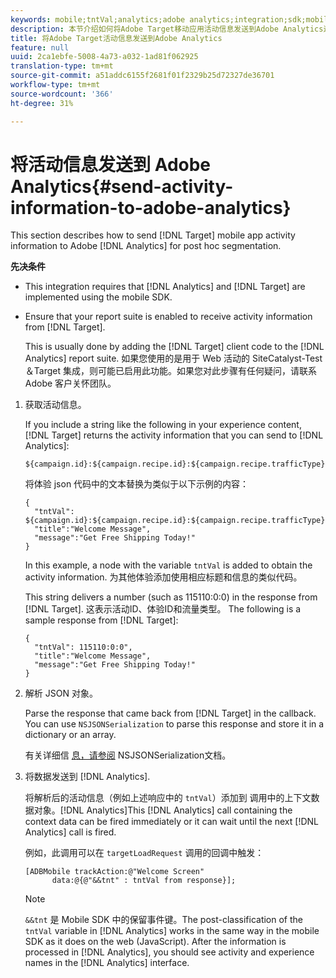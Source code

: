 ```yaml
---
keywords: mobile;tntVal;analytics;adobe analytics;integration;sdk;mobile sdk;
description: 本节介绍如何将Adobe Target移动应用活动信息发送到Adobe Analytics进行后点细分。
title: 将Adobe Target活动信息发送到Adobe Analytics
feature: null
uuid: 2ca1ebfe-5008-4a73-a032-1ad81f062925
translation-type: tm+mt
source-git-commit: a51addc6155f2681f01f2329b25d72327de36701
workflow-type: tm+mt
source-wordcount: '366'
ht-degree: 31%

---
```



# 将活动信息发送到 Adobe Analytics{#send-activity-information-to-adobe-analytics}

This section describes how to send [!DNL Target] mobile app activity information to Adobe [!DNL Analytics] for post hoc segmentation.

**先决条件**

* This integration requires that [!DNL Analytics] and [!DNL Target] are implemented using the mobile SDK.
* Ensure that your report suite is enabled to receive activity information from [!DNL Target].

   This is usually done by adding the [!DNL Target] client code to the [!DNL Analytics] report suite. 如果您使用的是用于 Web 活动的 SiteCatalyst-Test＆Target 集成，则可能已启用此功能。如果您对此步骤有任何疑问，请联系 Adobe 客户关怀团队。

1. 获取活动信息。

   If you include a string like the following in your experience content, [!DNL Target] returns the activity information that you can send to [!DNL Analytics]:

   ```
   ${campaign.id}:${campaign.recipe.id}:${campaign.recipe.trafficType}
   ```

   将体验 json 代码中的文本替换为类似于以下示例的内容：

   ```
   { 
     "tntVal": ${campaign.id}:${campaign.recipe.id}:${campaign.recipe.trafficType}", 
     "title":"Welcome Message", 
     "message":"Get Free Shipping Today!" 
   }
   ```

   In this example, a node with the variable `tntVal` is added to obtain the activity information. 为其他体验添加使用相应标题和信息的类似代码。

   This string delivers a number (such as 115110:0:0) in the response from [!DNL Target]. 这表示活动ID、体验ID和流量类型。 The following is a sample response from [!DNL Target]:

   ```
   { 
     "tntVal": 115110:0:0", 
     "title":"Welcome Message", 
     "message":"Get Free Shipping Today!" 
   }
   ```

1. 解析 JSON 对象。

   Parse the response that came back from [!DNL Target] in the callback. You can use `NSJSONSerialization` to parse this response and store it in a dictionary or an array.

   有关详细信 [息，请参阅](https://developer.apple.com/library/ios/documentation/Foundation/Reference/NSJSONSerialization_Class/#//apple_ref/occ/clm/NSJSONSerialization/JSONObjectWithData:options:error) NSJSONSerialization文档。

1. 将数据发送到 [!DNL Analytics].

   将解析后的活动信息（例如上述响应中的 `tntVal`）添加到 调用中的上下文数据对象。[!DNL Analytics]This [!DNL Analytics] call containing the context data can be fired immediately or it can wait until the next [!DNL Analytics] call is fired.

   例如，此调用可以在 `targetLoadRequest` 调用的回调中触发：

   ```
   [ADBMobile trackAction:@"Welcome Screen"  
         data:@{@"&&tnt" : tntVal from response}];
   ```

   >[!NOTE]
   >
   >`&&tnt` 是 Mobile SDK 中的保留事件键。The post-classification of the `tntVal` variable in [!DNL Analytics] works in the same way in the mobile SDK as it does on the web (JavaScript). After the information is processed in [!DNL Analytics], you should see activity and experience names in the [!DNL Analytics] interface.

